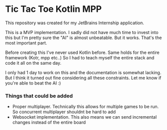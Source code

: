 # Tic Tac Toe Kotlin MPP
This repository was created for my JetBrains Internship application.

This is a MVP implementation. I sadly did not have much time to invest into this but I'm pretty sure the "AI" is almost unbeatable. But it works. That's the most important part.

Before creating this I've never used Kotlin before. Same holds for the entire framework (Kotr, mpp etc..)
So I had to teach myself the entire stack and code it all on the same day.

I only had 1 day to work on this and the documentation is somewhat lacking. But I think
it turned out fine considering all these constraints. Let me know if you're able to beat the AI :)

### Things that could be added
- Proper multiplayer. Technically this allows for multiple games to be run. So concurrent multiplayer shouldnt be hard to add
- Websocket implementation. This also means we can send incremental changes instead of the entire board